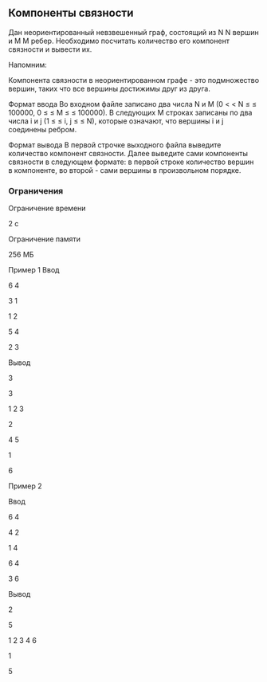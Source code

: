 ## Компоненты связности

Дан неориентированный невзвешенный граф, состоящий из 
N
N вершин и 
M
M ребер. Необходимо посчитать количество его компонент связности и вывести их.

Напомним:

Компонента связности в неориентированном графе - это подмножество вершин, таких что все вершины достижимы друг из друга.

Формат ввода
Во входном файле записано два числа N и M (0 
<
< N 
≤
≤ 100000, 0 
≤
≤ M 
≤
≤ 100000). В следующих M строках записаны по два числа i и j (1 
≤
≤ i, j 
≤
≤ N), которые означают, что вершины i и j соединены ребром.

Формат вывода
В первой строчке выходного файла выведите количество компонент связности. Далее выведите сами компоненты связности в следующем формате: в первой строке количество вершин в компоненте, во второй - сами вершины в произвольном порядке.

### Ограничения

Ограничение времени

2 с

Ограничение памяти

256 МБ

Пример 1
Ввод

6 4

3 1

1 2

5 4

2 3

Вывод

3

3

1 2 3 

2

4 5 

1

6 

Пример 2

Ввод

6 4

4 2

1 4

6 4

3 6

Вывод

2

5

1 2 3 4 6 

1

5 